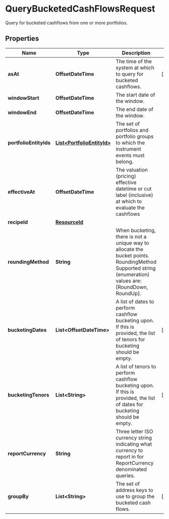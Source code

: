 

# QueryBucketedCashFlowsRequest

Query for bucketed cashflows from one or more portfolios.

## Properties

Name | Type | Description | Notes
------------ | ------------- | ------------- | -------------
**asAt** | **OffsetDateTime** | The time of the system at which to query for bucketed cashflows. |  [optional]
**windowStart** | **OffsetDateTime** | The start date of the window. | 
**windowEnd** | **OffsetDateTime** | The end date of the window. | 
**portfolioEntityIds** | [**List&lt;PortfolioEntityId&gt;**](PortfolioEntityId.md) | The set of portfolios and portfolio groups to which the instrument events must belong. | 
**effectiveAt** | **OffsetDateTime** | The valuation (pricing) effective datetime or cut label (inclusive) at which to evaluate the cashflows | 
**recipeId** | [**ResourceId**](ResourceId.md) |  | 
**roundingMethod** | **String** | When bucketing, there is not a unique way to allocate the bucket points. RoundingMethod Supported string (enumeration) values are: [RoundDown, RoundUp]. | 
**bucketingDates** | **List&lt;OffsetDateTime&gt;** | A list of dates to perform cashflow bucketing upon. If this is provided, the list of tenors for bucketing should be empty. |  [optional]
**bucketingTenors** | **List&lt;String&gt;** | A list of tenors to perform cashflow bucketing upon. If this is provided, the list of dates for bucketing should be empty. |  [optional]
**reportCurrency** | **String** | Three letter ISO currency string indicating what currency to report in for ReportCurrency denominated queries. | 
**groupBy** | **List&lt;String&gt;** | The set of address keys to use to group the bucketed cash flows. |  [optional]



